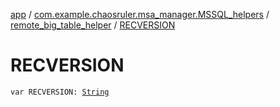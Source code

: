 [app](../../index.md) / [com.example.chaosruler.msa_manager.MSSQL_helpers](../index.md) / [remote_big_table_helper](index.md) / [RECVERSION](.)

# RECVERSION

`var RECVERSION: `[`String`](https://kotlinlang.org/api/latest/jvm/stdlib/kotlin/-string/index.html)